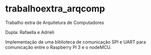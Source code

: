 # trabalhoextra_arqcomp
Trabalho extra de Arquitetura de Computadores

Dupla: Rafaella e Adrieli 

Implementação de uma biblioteca de comunicação SPI e UART para comunicação entre o Raspberry PI 3 e o nodeMCU.
